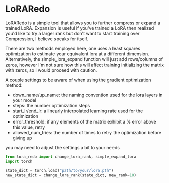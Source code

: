 # LoRARedo

LoRARedo is a simple tool that allows you to further compress or expand a trained LoRA.
Expansion is useful if you've trained a LoRA then realized you'd like to try a larger rank but don't want to start training over
Compression, I believe speaks for itself.

There are two methods employed here, one uses a least squares optimization to estimate your equivalent lora at a different dimension.
Alternatively, the simple_lora_expand function will just add rows/columns of zeros, however I'm not sure how this will affect training initializing the matrix with zeros, so I would proceed with caution.

A couple settings to be aware of when using the gradient optimization method:
- down_name/up_name: the naming convention used for the lora layers in your model
- steps: the number optimization steps
- start_lr/end_lr: a linearly interpolated learning rate used for the optimization
- error_threshold: if any elements of the matrix exhibit a % error above this value, retry
- allowed_num_tries: the number of times to retry the optimization before giving up

you may need to adjust the settings a bit to your needs

```python
from lora_redo import change_lora_rank, simple_expand_lora
import torch

state_dict = torch.load("path/to/your/lora.pth")
new_state_dict = change_lora_rank(state_dict, new_rank=10)
```